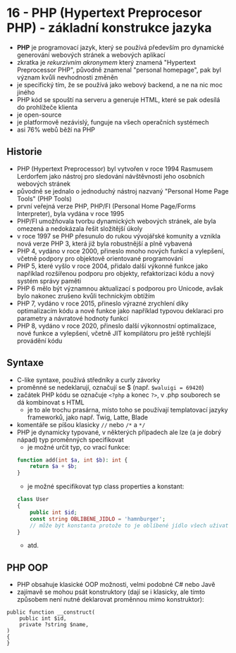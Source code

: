 # 16 - PHP (Hypertext Preprocesor PHP) - základní konstrukce jazyka
- **PHP** je programovací jazyk, který se používá především pro dynamické generování webových stránek a webových aplikací
- zkratka je *rekurzivním akronymem* který znamená "Hypertext Preprocessor PHP", původně znamenal "personal homepage", pak byl význam kvůli nevhodnosti změněn
- je specifický tím, že se používá jako webový backend, a ne na nic moc jiného 
- PHP kód se spouští na serveru a generuje HTML, které se pak odesílá do prohlížeče klienta
- je open-source
- je platformově nezávislý, funguje na všech operačních systémech
- asi 76% webů běží na PHP
## Historie
- PHP (Hypertext Preprocessor) byl vytvořen v roce 1994 Rasmusem Lerdorfem jako nástroj pro sledování návštěvnosti jeho osobních webových stránek
- původně se jednalo o jednoduchý nástroj nazvaný "Personal Home Page Tools" (PHP Tools)
- první veřejná verze PHP, PHP/FI (Personal Home Page/Forms Interpreter), byla vydána v roce 1995
- PHP/FI umožňovala tvorbu dynamických webových stránek, ale byla omezená a nedokázala řešit složitější úkoly
- v roce 1997 se PHP přesunulo do rukou vývojářské komunity a vznikla nová verze PHP 3, která již byla robustnější a plně vybavená
- PHP 4, vydáno v roce 2000, přineslo mnoho nových funkcí a vylepšení, včetně podpory pro objektově orientované programování
- PHP 5, které vyšlo v roce 2004, přidalo další výkonné funkce jako například rozšířenou podporu pro objekty, refaktorizaci kódu a nový systém správy paměti
- PHP 6 mělo být významnou aktualizací s podporou pro Unicode, avšak bylo nakonec zrušeno kvůli technickým obtížím
- PHP 7, vydáno v roce 2015, přineslo výrazné zrychlení díky optimalizacím kódu a nové funkce jako například typovou deklaraci pro parametry a návratové hodnoty funkcí
- PHP 8, vydáno v roce 2020, přineslo další výkonnostní optimalizace, nové funkce a vylepšení, včetně JIT kompilátoru pro ještě rychlejší provádění kódu
## Syntaxe
- C-like syntaxe, používá středníky a curly závorky
- proměnné se nedeklarují, označují se $ (např. `$waluigi = 69420`)
- začátek PHP kódu se označuje `<?php` a konec `?>`, v .php souborech se dá kombinovat s HTML
	- je to ale trochu prasárna, místo toho se používají templatovací jazyky frameworků, jako např. Twig, Latte, Blade
- komentáře se píšou klasicky `//` nebo `/*` a `*/`
- PHP je dynamicky typované, v některých případech ale lze (a je dobrý nápad) typ proměnných specifikovat
	- je možné určit typ, co vrací funkce:
	```php
	function add(int $a, int $b): int {
	    return $a + $b;
	}
	```
	- je možné specifikovat typ class properties a konstant:
	```php
	class User
	{
	    public int $id;
	    const string OBLIBENE_JIDLO = 'hamnburger';
	    // může být konstanta protože to je oblíbené jídlo všech uživatelů
	}
	```
	- atd.
## PHP OOP
- PHP obsahuje klasické OOP možnosti, velmi podobné C# nebo Javě
- zajímavě se mohou psát konstruktory (dají se i klasicky, ale tímto způsobem není nutné deklarovat proměnnou mimo konstruktor):
```
public function __construct(
	public int $id,
	private ?string $name,
)
{
}
```
